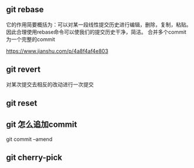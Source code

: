 ## git rebase
它的作用简要概括为：可以对某一段线性提交历史进行编辑，删除，复制，粘贴。因此合理使用rebase命令可以使我们的提交历史干净，简洁。
合并多个commit为一个完整的commit

https://www.jianshu.com/p/4a8f4af4e803
## git revert
对某次提交去相反的改动进行一次提交

## git reset

## git 怎么追加commit
git commit –amend

## git cherry-pick



